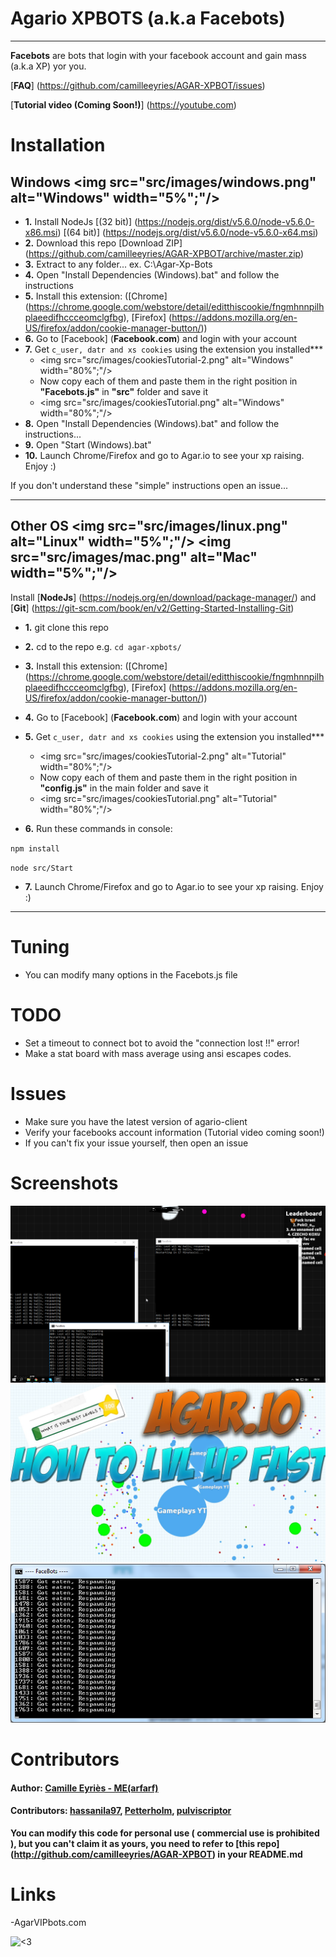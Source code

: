 ﻿# Agario XPBOTS (a.k.a Facebots)

-------------------------

**Facebots** are bots that login with your facebook account and gain mass (a.k.a XP) yor you.

[**FAQ**] (https://github.com/camilleeyries/AGAR-XPBOT/issues)

[**Tutorial video (Coming Soon!)**] (https://youtube.com) 


# Installation

**Windows**     <img src="src/images/windows.png" alt="Windows" width="5%";"/>
----------------------

* **1.** Install NodeJs [(32 bit)] (https://nodejs.org/dist/v5.6.0/node-v5.6.0-x86.msi)  [(64 bit)] (https://nodejs.org/dist/v5.6.0/node-v5.6.0-x64.msi)
* **2.** Download this repo [Download ZIP] (https://github.com/camilleeyries/AGAR-XPBOT/archive/master.zip)
* **3.** Extract to any folder... ex. C:\Agar-Xp-Bots
* **4.** Open "Install Dependencies (Windows).bat" and follow the instructions
* **5.** Install this extension: ([Chrome] (https://chrome.google.com/webstore/detail/editthiscookie/fngmhnnpilhplaeedifhccceomclgfbg), [Firefox] (https://addons.mozilla.org/en-US/firefox/addon/cookie-manager-button/))
* **6.** Go to [Facebook] (**Facebook.com**) and login with your account
* **7.** Get ``c_user, datr and xs cookies`` using the extension you installed***
  * <img src="src/images/cookiesTutorial-2.png" alt="Windows" width="80%";"/>
  * Now copy each of them and paste them in the right position in  **"Facebots.js"** in **"src"** folder and save it
  * <img src="src/images/cookiesTutorial.png" alt="Windows" width="80%";"/>
* **8.** Open "Install Dependencies (Windows).bat" and follow the instructions...
* **9.** Open "Start (Windows).bat"
* **10.** Launch Chrome/Firefox and go to Agar.io to see your xp raising. Enjoy :)

If you don't understand these "simple" instructions open an issue...

-------------

**Other OS**       <img src="src/images/linux.png" alt="Linux" width="5%";"/> <img src="src/images/mac.png" alt="Mac" width="5%";"/>
----------------------

Install [**NodeJs**] (https://nodejs.org/en/download/package-manager/) and [**Git**] (https://git-scm.com/book/en/v2/Getting-Started-Installing-Git)

* **1.** git clone this repo

* **2.** cd to the repo e.g. ``cd agar-xpbots/``

* **3.** Install this extension: ([Chrome] (https://chrome.google.com/webstore/detail/editthiscookie/fngmhnnpilhplaeedifhccceomclgfbg), [Firefox] (https://addons.mozilla.org/en-US/firefox/addon/cookie-manager-button/))
* **4.** Go to [Facebook] (**Facebook.com**) and login with your account
* **5.** Get ``c_user, datr and xs cookies`` using the extension you installed***
  * <img src="src/images/cookiesTutorial-2.png" alt="Tutorial" width="80%";"/>
  * Now copy each of them and paste them in the right position in  **"config.js"** in the main folder and save it
  * <img src="src/images/cookiesTutorial.png" alt="Tutorial" width="80%";"/>
* **6.** Run these commands in console:


``npm install``

``node src/Start``

* **7.** Launch Chrome/Firefox and go to Agar.io to see your xp raising. Enjoy :)

----------------------

# Tuning
- You can modify many options in the Facebots.js file

# TODO
- Set a timeout to connect bot to avoid the "connection lost !!" error!
- Make a stat board with mass average using ansi escapes codes.

# Issues
- Make sure you have the latest version of agario-client
- Verify your facebooks account information (Tutorial video coming soon!)
- If you can't fix your issue yourself, then open an issue

# Screenshots
![Screenshot-1](src/images/Screenshot-1.png "Screenshot-1")
![Screenshot-2](src/images/Screenshot-2.png "Screenshot-2")
![Screenshot-3](src/images/Screenshot-3.png "Screenshot-3")

# Contributors
#### Author: [Camille Eyriès - ME(arfarf)](https://github.com/camilleeyries)

#### Contributors: [hassanila97](https://github.com/hassanila97), [Petterholm](https://github.com/petterholm), [pulviscriptor](https://github.com/pulviscriptor)


**You can modify this code for personal use ( commercial use is prohibited ), but you can't claim it as yours, you need to refer to [**this repo**] (http://github.com/camilleeyries/AGAR-XPBOT) in your README.md**

# Links

-AgarVIPbots.com 

<img src="http://forthebadge.com/images/badges/built-with-love.svg" alt="<3" width="30%"/>
